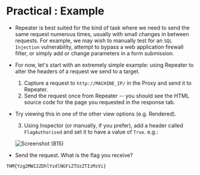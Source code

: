 # Practical : Example

- Repeater is best suited for the kind of task where we need to send the same request numerous times, usually with small changes in between requests. For example, we may wish to manually test for an `SQL Injection` vulnerability, attempt to bypass a web application firewall filter, or simply add or change parameters in a form submission.

- For now, let's start with an extremely simple example: using Repeater to alter the headers of a request we send to a target.

  1. Capture a request to `http://MACHINE_IP/` in the Proxy and send it to Repeater.
  2. Send the request once from Repeater -- you should see the HTML source code for the page you requested in the response tab.

- Try viewing this in one of the other view options (e.g. Rendered).

  3. Using Inspector (or manually, if you prefer), add a header called `FlagAuthorised` and set it to have a value of `True`. e.g.:

  ![Screenshot (815)](https://user-images.githubusercontent.com/63872951/182872811-5e83c714-7167-4b44-9add-172dde6ec3de.png)

- Send the request. What is the flag you receive?
```
THM{Yzg2MWI2ZDhlYzdlNGFiZTUzZTIzMzVi}
```
